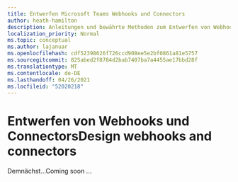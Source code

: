 ```yaml
---
title: Entwerfen Microsoft Teams Webhooks und Connectors
author: heath-hamilton
description: Anleitungen und bewährte Methoden zum Entwerfen von Webhooks und Connectors für Microsoft Teams.
localization_priority: Normal
ms.topic: conceptual
ms.author: lajanuar
ms.openlocfilehash: cdf52398626f726ccd908ee5e2bf0861a81e5757
ms.sourcegitcommit: 825abed2f8784d2bab7407ba7a4455ae17bbd28f
ms.translationtype: MT
ms.contentlocale: de-DE
ms.lasthandoff: 04/26/2021
ms.locfileid: "52020218"
---
```

# <a name="design-webhooks-and-connectors"></a><span data-ttu-id="dcf3c-103">Entwerfen von Webhooks und Connectors</span><span class="sxs-lookup"><span data-stu-id="dcf3c-103">Design webhooks and connectors</span></span>

<span data-ttu-id="dcf3c-104">Demnächst...</span><span class="sxs-lookup"><span data-stu-id="dcf3c-104">Coming soon ...</span></span>
